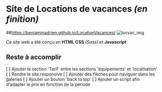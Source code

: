 # Site de Locations de vacances *(en finition)*

##https://benjaminadrien.github.io/LocationVacances/
![locvac_img](https://user-images.githubusercontent.com/90291370/173102642-570f9aae-f60c-4e66-90d1-495e639ebaed.png)

Ce site web a été conçu en **HTML CSS** *(Sass)* et **Javascript**


## Reste à accomplir
  [ ] Ajouter la section 'Tarif' entre les sections 'équipements' et 'localisation'
  [ ] Rendre le site responsive
  [ ] Ajouter des flèches pour naviguer dans les galeries
  [ ] Ajouter un bouton 'back to top'
  [ ] Ajouter un script afin d'adapter le prix en fonction de la période

